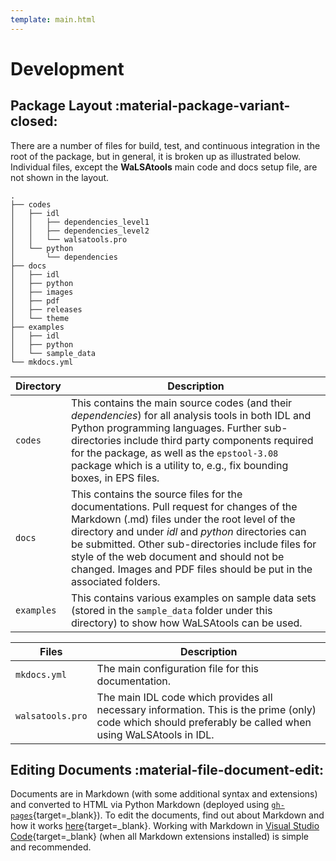 ```yaml
---
template: main.html
---
```


# Development

## Package Layout :material-package-variant-closed:

There are a number of files for build, test, and continuous integration in the root of the package, but in general, it is broken up as illustrated below. Individual files, except the **WaLSAtools** main code and docs setup file, are not shown in the layout.

```
.
├── codes
│   ├── idl
│   │   ├── dependencies_level1
│   │   ├── dependencies_level2
│   │   └── walsatools.pro
│   └── python
│       └── dependencies
├── docs
│   ├── idl
│   ├── python
│   ├── images
│   ├── pdf
│   ├── releases
│   └── theme
├── examples
│   ├── idl
│   ├── python
│   └── sample_data
└── mkdocs.yml
```

Directory            | Description
-------------------- | -----------
`codes`              | This contains the main source codes (and their *dependencies*) for all analysis tools in both IDL and Python programming languages. Further sub-directories include third party components required for the package, as well as the `epstool-3.08` package which is a utility to, e.g., fix bounding boxes, in EPS files.
`docs`               | This contains the source files for the documentations. Pull request for changes of the Markdown (.md) files under the root level of the directory and under *idl* and *python* directories can be submitted. Other sub-directories include files for style of the web document and should not be changed. Images and PDF files should be put in the associated folders.
`examples`           | This contains various examples on sample data sets (stored in the `sample_data` folder under this directory) to show how WaLSAtools can be used.

Files                      | Description
-------------------------- | -----------
`mkdocs.yml`               | The main configuration file for this documentation.
`walsatools.pro`           | The main IDL code which provides all necessary information. This is the prime (only) code which should preferably be called when using WaLSAtools in IDL.

## Editing Documents :material-file-document-edit:

Documents are in Markdown (with some additional syntax and extensions) and converted to HTML via Python Markdown (deployed using [`gh-pages`][1]{target=_blank}). To edit the documents, find out about Markdown and how it works [here][2]{target=_blank}. Working with Markdown in [Visual Studio Code][3]{target=_blank} (when all Markdown extensions installed) is simple and recommended.

  [1]: https://www.mkdocs.org/user-guide/deploying-your-docs/
  [2]: https://www.markdownguide.org
  [3]: https://code.visualstudio.com/docs/languages/markdown

<br>
